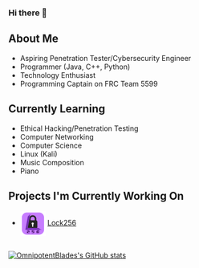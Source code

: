 ### Hi there 👋

## About Me
- Aspiring Penetration Tester/Cybersecurity Engineer
- Programmer (Java, C++, Python)
- Technology Enthusiast
- Programming Captain on FRC Team 5599

## Currently Learning
- Ethical Hacking/Penetration Testing
- Computer Networking
- Computer Science
- Linux (Kali)
- Music Composition
- Piano

## Projects I'm Currently Working On
- <img align="center" src="https://github.com/OmnipotentBlade/omnipotentblade/blob/main/256_icon_rounded.png" width="50" height="50"> [Lock256](https://github.com/OmnipotentBlade/Lock256)

##

[![OmnipotentBlades's GitHub stats](https://github-readme-stats.vercel.app/api?username=OmnipotentBlade&show_icons=true&theme=midnight-purple)](https://github.com/anuraghazra/github-readme-stats)

<!--
**OmnipotentBlade/omnipotentblade** is a ✨ _special_ ✨ repository because its `README.md` (this file) appears on your GitHub profile.

Here are some ideas to get you started:

- 🔭 I’m currently working on ...
- 🌱 I’m currently learning ...
- 👯 I’m looking to collaborate on ...
- 🤔 I’m looking for help with ...
- 💬 Ask me about ...
- 📫 How to reach me: ...
- 😄 Pronouns: ...
- ⚡ Fun fact: ...
-->
